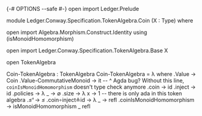 {-# OPTIONS --safe #-}
open import Ledger.Prelude

module Ledger.Conway.Specification.TokenAlgebra.Coin (X : Type) where

open import Algebra.Morphism.Construct.Identity
  using (isMonoidHomomorphism)

open import Ledger.Conway.Specification.TokenAlgebra.Base X

open TokenAlgebra

Coin-TokenAlgebra : TokenAlgebra
Coin-TokenAlgebra = λ where
  .Value                      → Coin
  .Value-CommutativeMonoid    → it
    -- ^ Agda bug? Without this line, `coinIsMonoidHomomorphism` doesn't type check anymore
  .coin                       → id
  .inject                     → id
  .policies                   → λ _ → ∅
  .size                       → λ x → 1 -- there is only ada in this token algebra
  ._≤ᵗ_                       → _≤_
  .coin∘inject≗id             → λ _ → refl
  .coinIsMonoidHomomorphism   → isMonoidHomomorphism _ refl
